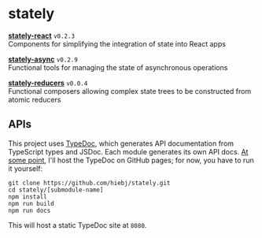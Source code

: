 # stately

**[stately-react](https://github.com/hiebj/stately/tree/master/stately-react)** `v0.2.3`  
Components for simplifying the integration of state into React apps

**[stately-async](https://github.com/hiebj/stately/tree/master/stately-async)** `v0.2.9`  
Functional tools for managing the state of asynchronous operations

**[stately-reducers](https://github.com/hiebj/stately/tree/master/stately-reducers)** `v0.0.4`  
Functional composers allowing complex state trees to be constructed from atomic reducers

## APIs
This project uses [TypeDoc](https://github.com/TypeStrong/typedoc), which generates API documentation from TypeScript types and JSDoc. Each module generates its own API docs. [At some point](https://en.wikipedia.org/wiki/Heat_death_of_the_universe), I'll host the TypeDoc on GitHub pages; for now, you have to run it yourself:

```
git clone https://github.com/hiebj/stately.git
cd stately/[submodule-name]
npm install
npm run build
npm run docs
```

This will host a static TypeDoc site at `8080`.
